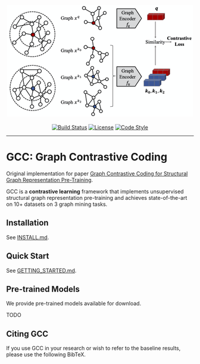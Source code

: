 <p align="center">
  <img src="fig.png" width="500">
  <br />
  <br />
  <a href="https://travis-ci.org/xptree/graph-self-learn"><img alt="Build Status" src="https://travis-ci.org/xptree/graph-self-learn.svg?branch=master" /></a>
  <a href="https://github.com/xptree/graph-self-learn/blob/master/LICENSE"><img alt="License" src="https://img.shields.io/github/license/xptree/graph-self-learn" /></a>
  <a href="https://github.com/ambv/black"><img alt="Code Style" src="https://img.shields.io/badge/code%20style-black-000000.svg" /></a>
</p>

-------------------------------------

# GCC: Graph Contrastive Coding

Original implementation for paper [Graph Contrastive Coding for Structural Graph Representation Pre-Training](TODO).

GCC is a **contrastive learning** framework that implements unsupervised structural graph representation pre-training and achieves state-of-the-art on 10+ datasets on 3 graph mining tasks.

## Installation

See [INSTALL.md](INSTALL.md).

## Quick Start

See [GETTING_STARTED.md](GETTING_STARTED.md).

## Pre-trained Models

We provide pre-trained models available for download.

TODO

## Citing GCC

If you use GCC in your research or wish to refer to the baseline results, please use the following BibTeX.

```

```
